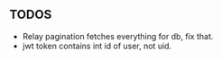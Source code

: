 ## TODOS

* Relay pagination fetches everything for db, fix that.
* jwt token contains int id of user, not uid.